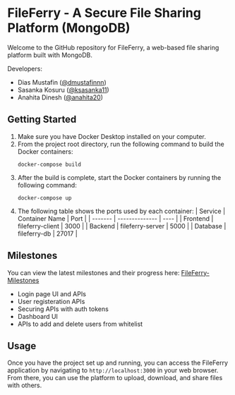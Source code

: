 # FileFerry - A Secure File Sharing Platform (MongoDB)

Welcome to the GitHub repository for FileFerry, a web-based file sharing platform built with MongoDB.

Developers: 
- Dias Mustafin ([@dmustafinnn](https://github.com/dmustafinnn))
- Sasanka Kosuru ([@ksasanka11](https://github.com/ksasanka11))
- Anahita Dinesh ([@anahita20](https://github.com/anahita20))

## Getting Started
1. Make sure you have Docker Desktop installed on your computer.
2. From the project root directory, run the following command to build the Docker containers:
    ```
    docker-compose build
    ```
3. After the build is complete, start the Docker containers by running the following command:
    ```
    docker-compose up
    ```
4. The following table shows the ports used by each container:
    | Service | Container Name | Port |
    | ------- | -------------- | ---- |
    | Frontend | fileferry-client | 3000 |
    | Backend | fileferry-server | 5000 |
    | Database | fileferry-db | 27017 |

## Milestones
You can view the latest milestones and their progress here: [FileFerry-Milestones](https://docs.google.com/spreadsheets/d/e/2PACX-1vR92wZZyTgUng5knBInbccaXzKSGQ3wc3oqaCNuSMUT2Qdu1iKcwMNZL-YHT5jovbqIwdHiElc-_sPf/pubhtml?gid=0&single=true)
- Login page UI and APIs
- User registeration APIs
- Securing APIs with auth tokens
- Dashboard UI
- APIs to add and delete users from whitelist

## Usage
Once you have the project set up and running, you can access the FileFerry application by navigating to `http://localhost:3000` in your web browser. From there, you can use the platform to upload, download, and share files with others.
